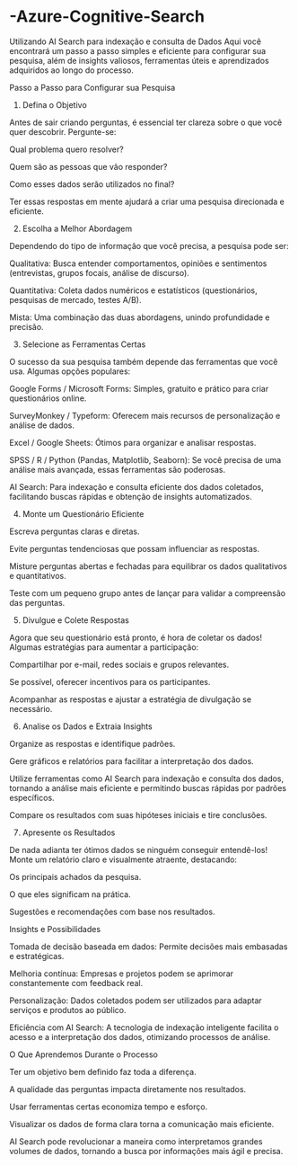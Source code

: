 # -Azure-Cognitive-Search
Utilizando AI Search para indexação e consulta de Dados
 Aqui você encontrará um passo a passo simples e eficiente para configurar sua pesquisa, além de insights valiosos, ferramentas úteis e aprendizados adquiridos ao longo do processo.

Passo a Passo para Configurar sua Pesquisa

1. Defina o Objetivo

Antes de sair criando perguntas, é essencial ter clareza sobre o que você quer descobrir. Pergunte-se:

Qual problema quero resolver?

Quem são as pessoas que vão responder?

Como esses dados serão utilizados no final?

Ter essas respostas em mente ajudará a criar uma pesquisa direcionada e eficiente.

2. Escolha a Melhor Abordagem

Dependendo do tipo de informação que você precisa, a pesquisa pode ser:

Qualitativa: Busca entender comportamentos, opiniões e sentimentos (entrevistas, grupos focais, análise de discurso).

Quantitativa: Coleta dados numéricos e estatísticos (questionários, pesquisas de mercado, testes A/B).

Mista: Uma combinação das duas abordagens, unindo profundidade e precisão.

3. Selecione as Ferramentas Certas

O sucesso da sua pesquisa também depende das ferramentas que você usa. Algumas opções populares:

Google Forms / Microsoft Forms: Simples, gratuito e prático para criar questionários online.

SurveyMonkey / Typeform: Oferecem mais recursos de personalização e análise de dados.

Excel / Google Sheets: Ótimos para organizar e analisar respostas.

SPSS / R / Python (Pandas, Matplotlib, Seaborn): Se você precisa de uma análise mais avançada, essas ferramentas são poderosas.

AI Search: Para indexação e consulta eficiente dos dados coletados, facilitando buscas rápidas e obtenção de insights automatizados.

4. Monte um Questionário Eficiente

Escreva perguntas claras e diretas.

Evite perguntas tendenciosas que possam influenciar as respostas.

Misture perguntas abertas e fechadas para equilibrar os dados qualitativos e quantitativos.

Teste com um pequeno grupo antes de lançar para validar a compreensão das perguntas.

5. Divulgue e Colete Respostas

Agora que seu questionário está pronto, é hora de coletar os dados! Algumas estratégias para aumentar a participação:

Compartilhar por e-mail, redes sociais e grupos relevantes.

Se possível, oferecer incentivos para os participantes.

Acompanhar as respostas e ajustar a estratégia de divulgação se necessário.

6. Analise os Dados e Extraia Insights

Organize as respostas e identifique padrões.

Gere gráficos e relatórios para facilitar a interpretação dos dados.

Utilize ferramentas como AI Search para indexação e consulta dos dados, tornando a análise mais eficiente e permitindo buscas rápidas por padrões específicos.

Compare os resultados com suas hipóteses iniciais e tire conclusões.

7. Apresente os Resultados

De nada adianta ter ótimos dados se ninguém conseguir entendê-los! Monte um relatório claro e visualmente atraente, destacando:

Os principais achados da pesquisa.

O que eles significam na prática.

Sugestões e recomendações com base nos resultados.

Insights e Possibilidades

Tomada de decisão baseada em dados: Permite decisões mais embasadas e estratégicas.

Melhoria contínua: Empresas e projetos podem se aprimorar constantemente com feedback real.

Personalização: Dados coletados podem ser utilizados para adaptar serviços e produtos ao público.

Eficiência com AI Search: A tecnologia de indexação inteligente facilita o acesso e a interpretação dos dados, otimizando processos de análise.

O Que Aprendemos Durante o Processo

Ter um objetivo bem definido faz toda a diferença.

A qualidade das perguntas impacta diretamente nos resultados.

Usar ferramentas certas economiza tempo e esforço.

Visualizar os dados de forma clara torna a comunicação mais eficiente.

AI Search pode revolucionar a maneira como interpretamos grandes volumes de dados, tornando a busca por informações mais ágil e precisa.
